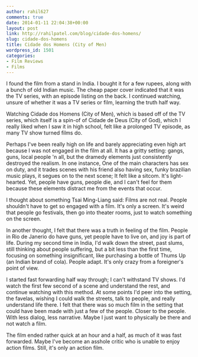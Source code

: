 ```yaml
---
author: rahil627
comments: true
date: 2014-01-11 22:04:38+00:00
layout: post
link: http://rahilpatel.com/blog/cidade-dos-homens/
slug: cidade-dos-homens
title: Cidade dos Homens (City of Men)
wordpress_id: 1501
categories:
- Film Reviews
- Films
---
```


I found the film from a stand in India. I bought it for a few rupees, along with a bunch of old Indian music. The cheap paper cover indicated that it was the TV series, with an episode listing on the back. I continued watching, unsure of whether it was a TV series or film, learning the truth half way.

Watching Cidade dos Homens (City of Men), which is based off of the TV series, which itself is a spin-of of Cidade de Deus (City of God), which I really liked when I saw it in high school, felt like a prolonged TV episode, as many TV show turned films do.

Perhaps I've been really high on life and barely appreciating even high art because I was not engaged in the film at all. It has a gritty setting: gangs, guns, local people 'n all, but the dramedy elements just consistently destroyed the realism. In one instance, One of the main characters has sex on duty, and it trades scenes with his friend also having sex, funky brazilian music plays, it segues on to the next scene; It felt like a sitcom. It's light-hearted. Yet, people have guns, people die, and I can't feel for them because these elements distract me from the events that occur.

I thought about something Tsai Ming-Liang said: Films are not real. People shouldn't have to get so engaged with a film. It's only a screen. It's weird that people go festivals, then go into theater rooms, just to watch something on the screen.

In another thought, I felt that there was a truth in feeling of the film. People in Rio de Janerio do have guns, yet people have to live on, and joy is part of life. During my second time in India, I'd walk down the street, past slums, still thinking about people suffering, but a bit less than the first time, focusing on something insignificant, like purchasing a bottle of Thums Up (an Indian brand of cola). People adapt. It's only crazy from a foreigner's point of view.

I started fast forwarding half way through; I can't withstand TV shows. I'd watch the first few second of a scene and understand the rest, and continue watching with this method. At some points I'd peer into the setting, the favelas, wishing I could walk the streets, talk to people, and really understand life there. I felt that there was so much film in the setting that could have been made with just a few of the people. Closer to the people. With less dialog, less narrative. Maybe I just want to physically be there and not watch a film.

The film ended rather quick at an hour and a half, as much of it was fast forwarded. Maybe I've become an asshole critic who is unable to enjoy action films. Still, it's only an action film.
